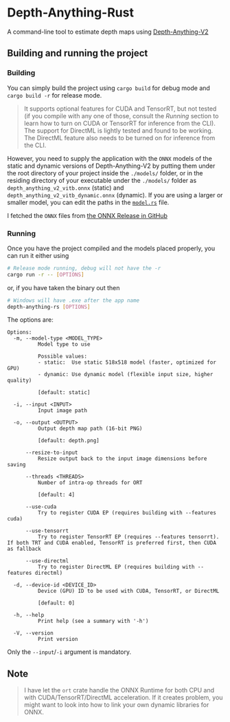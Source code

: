 # Depth-Anything-Rust

A command-line tool to estimate depth maps using [Depth-Anything-V2](https://github.com/DepthAnything/Depth-Anything-V2)

## Building and running the project

### Building

You can simply build the project using `cargo build` for debug mode and `cargo build -r` for release mode.

> It supports optional features for CUDA and TensorRT, but not tested (if you compile with any one of those, consult the *Running* section to learn how to turn on CUDA or TensorRT for inference from the CLI). The support for DirectML is lightly tested and found to be working. The DirectML feature also needs to be turned on for inference from the CLI.

However, you need to supply the application with the `ONNX` models of the static and dynamic versions of Depth-Anything-V2 by putting them under the root directory of your project inside the `./models/` folder, or in the residing directory of your executable under the `./models/` folder as `depth_anything_v2_vitb.onnx` (static) and `depth_anything_v2_vitb_dynamic.onnx` (dynamic). If you are using a larger or smaller model, you can edit the paths in the [`model.rs`](./src/model.rs) file.

I fetched the `ONNX` files from [the ONNX Release in GitHub](https://github.com/fabio-sim/Depth-Anything-ONNX/releases/tag/v2.0.0)

### Running
Once you have the project compiled and the models placed properly, you can run it either using

```sh
# Release mode running, debug will not have the -r
cargo run -r -- [OPTIONS]
```

or, if you have taken the binary out then

```sh
# Windows will have .exe after the app name
depth-anything-rs [OPTIONS]
```

The options are:

```
Options:
  -m, --model-type <MODEL_TYPE>
          Model type to use

          Possible values:
          - static:  Use static 518x518 model (faster, optimized for GPU)
          - dynamic: Use dynamic model (flexible input size, higher quality)

          [default: static]

  -i, --input <INPUT>
          Input image path

  -o, --output <OUTPUT>
          Output depth map path (16-bit PNG)

          [default: depth.png]

      --resize-to-input
          Resize output back to the input image dimensions before saving

      --threads <THREADS>
          Number of intra-op threads for ORT

          [default: 4]

      --use-cuda
          Try to register CUDA EP (requires building with --features cuda)

      --use-tensorrt
          Try to register TensorRT EP (requires --features tensorrt). If both TRT and CUDA enabled, TensorRT is preferred first, then CUDA as fallback

      --use-directml
          Try to register DirectML EP (requires building with --features directml)

  -d, --device-id <DEVICE_ID>
          Device (GPU) ID to be used with CUDA, TensorRT, or DirectML

          [default: 0]

  -h, --help
          Print help (see a summary with '-h')

  -V, --version
          Print version
```

Only the `--input`/`-i` argument is mandatory. 

## Note
> I have let the `ort` crate handle the ONNX Runtime for both CPU and with CUDA/TensorRT/DirectML acceleration. If it creates problem, you might want to look into how to link your own dynamic libraries for ONNX.
